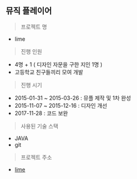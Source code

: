 ## 뮤직 플레이어

> 프로젝트 명
- lime

> 진행 인원
- 4명 + 1 ( 디자인 자문을 구한 지인 1명 )
- 고등학교 친구들끼리 모여 개발

> 진행 시기
- 2015-01-31 ~ 2015-03-26 : 뮤플 제작 및 1차 완성
- 2015-11-07 ~ 2015-12-16 : 디자인 개선
- 2017-11-28 : 코드 보완

> 사용된 기술 스택
- JAVA
- git

> 프로젝트 주소
- [lime](https://github.com/l0vey0u/lime.git)